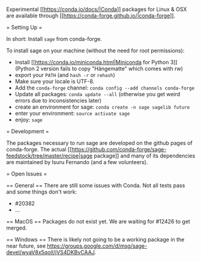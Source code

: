 Experimental [[https://conda.io/docs/|Conda]] packages for Linux & OSX are available through [[https://conda-forge.github.io/|conda-forge]].

= Setting Up =

In short: Install `sage` from conda-forge.

To install sage on your machine (without the need for root permissions):

 * Install [[https://conda.io/miniconda.html|Miniconda for Python 3]] (Python 2 version fails to copy "Hängematte" which comes with rw)
 * export your `PATH` (and `hash -r` or `rehash`)
 * Make sure your locale is UTF-8.
 * Add the `conda-forge` channel: `conda config --add channels conda-forge`
 * Update all packages: `conda update --all` (otherwise you get weird errors due to inconsistencies later)
 * create an environment for sage: `conda create -n sage sagelib future`
 * enter your environment: `source activate sage`
 * enjoy: `sage`

= Development =

The packages necessary to run sage are developed on the github pages of conda-forge. The actual [[https://github.com/conda-forge/sage-feedstock/tree/master/recipe|sage package]] and many of its dependencies are maintained by Isuru Fernando (and a few volunteers).

= Open Issues =

== General ==
There are still some issues with Conda. Not all tests pass and some things don't work:
 * #20382
 * …

== MacOS ==
Packages do not exist yet. We are waiting for #12426 to get merged.

== Windows ==
There is likely not going to be a working package in the near future, see https://groups.google.com/d/msg/sage-devel/wyaV8x5qolI/jVS4DKBvCAAJ.
